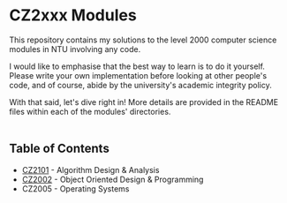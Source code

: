 # CZ2xxx Modules

This repository contains my solutions to the level 2000 computer science modules in NTU involving any code.

I would like to emphasise that the best way to learn is to do it yourself. Please write your own implementation before looking at other people's code, and of course, abide by the university's academic integrity policy.

With that said, let's dive right in! More details are provided in the README files within each of the modules' directories.
<br><br>

## Table of Contents
* [CZ2101](CZ2101%20Algorithm%20Design%20&%20Analysis/) - Algorithm Design & Analysis
* [CZ2002](CZ2002%20Object%20Oriented%20Design%20&%20Programming/) - Object Oriented Design & Programming
* CZ2005 - Operating Systems